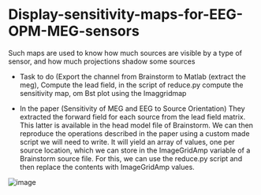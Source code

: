 # Display-sensitivity-maps-for-EEG-OPM-MEG-sensors
Such maps are used to know how much sources are visible by a type of sensor, and how much projections shadow some sources
- Task to do (Export the channel from Brainstorm to Matlab (extract the meg), Compute the lead field, in the script of reduce.py compute the sensitivity map, om Bst plot using the Imaggridmap

- In the paper (Sensitivity of MEG and EEG to Source Orientation) They extracted the forward field for each source from the lead field matrix. This latter is available in the head model file of Brainstorm. We can then reproduce the operations described in the paper using a custom made script we will need to write. It will yield an array of values, one per source location, which we can store in the ImageGridAmp variable of a Brainstorm source file. For this, we can use the reduce.py script and then replace the contents with ImageGridAmp values.

![image](https://user-images.githubusercontent.com/29655962/88534353-31150b80-d008-11ea-9bc0-1a80dab70cd9.png)
